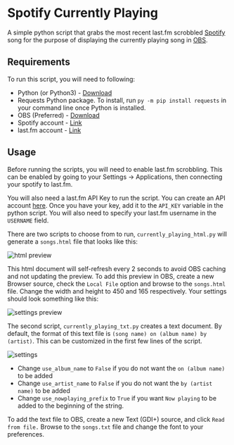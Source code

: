 # Spotify Currently Playing
A simple python script that grabs the most recent last.fm scrobbled [Spotify](https://spotify.com/) song for the purpose of displaying the currently playing song in [OBS](https://obsproject.com/).

## Requirements
To run this script, you will need to following:
* Python (or Python3) - [Download](https://www.python.org/downloads/)
* Requests Python package. To install, run `py -m pip install requests` in your command line once Python is installed.
* OBS (Preferred) - [Download](https://obsproject.com/)
* Spotify account - [Link](https://spotify.com/)
* last.fm account - [Link](https://last.fm/)

## Usage
Before running the scripts, you will need to enable last.fm scrobbling. This can be enabled by going to your Settings -> Applications, then connecting your spotify to last.fm.

You will also need a last.fm API Key to run the script. You can create an API account [here](https://www.last.fm/api/account/create). Once you have your key, add it to the `API_KEY` variable in the python script. You will also need to specify your last.fm username in the `USERNAME` field.

There are two scripts to choose from to run, `currently_playing_html.py` will generate a `songs.html` file that looks like this:

![html preview](https://user-images.githubusercontent.com/16892697/171449829-d21aaf92-2055-447b-8503-84eb258a78ae.png)

This html document will self-refresh every 2 seconds to avoid OBS caching and not updating the preview. To add this preview in OBS, create a new Browser source, check the `Local File` option and browse to the `songs.html` file. Change the width and height to 450 and 165 respectively. Your settings should look something like this:

![settings preview](https://user-images.githubusercontent.com/16892697/171450044-b199d231-d5c3-440b-bd32-43d881bc21cb.png)


The second script, `currently_playing_txt.py` creates a text document. By default, the format of this text file is `(song name) on (album name) by (artist)`. This can be customized in the first few lines of the script.

![settings](https://user-images.githubusercontent.com/16892697/171450703-95b83ff4-5534-40a4-9ff4-16408c67fe8a.png)

* Change `use_album_name` to `False` if you do not want the `on (album name)` to be added
* Change `use_artist_name` to `False` if you do not want the `by (artist name)` to be added
* Change `use_nowplaying_prefix` to `True` if you want `Now playing` to be added to the beginning of the string.

To add the text file to OBS, create a new Text (GDI+) source, and click `Read from file.` Browse to the `songs.txt` file and change the font to your preferences.
